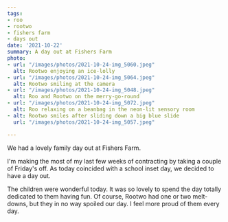 ```yaml
---
tags:
- roo
- rootwo
- fishers farm
- days out
date: '2021-10-22'
summary: A day out at Fishers Farm
photo:
- url: "/images/photos/2021-10-24-img_5060.jpeg"
  alt: Rootwo enjoying an ice-lolly
- url: "/images/photos/2021-10-24-img_5064.jpeg"
  alt: Rootwo smiling at the camera
- url: "/images/photos/2021-10-24-img_5048.jpeg"
  alt: Roo and Rootwo on the merry-go-round
- url: "/images/photos/2021-10-24-img_5072.jpeg"
  alt: Roo relaxing on a beanbag in the neon-lit sensory room
- alt: Rootwo smiles after sliding down a big blue slide
  url: "/images/photos/2021-10-24-img_5057.jpeg"

---
```

We had a lovely family day out at Fishers Farm. 

I'm making the most of my last few weeks of contracting by taking a couple of Friday's off. As today coincided with a school inset day, we decided to have a day out.

The children were wonderful today. It was so lovely to spend the day totally dedicated to them having fun. Of course, Rootwo had one or two melt-downs, but they in no way spoiled our day. I feel more proud of them every day.